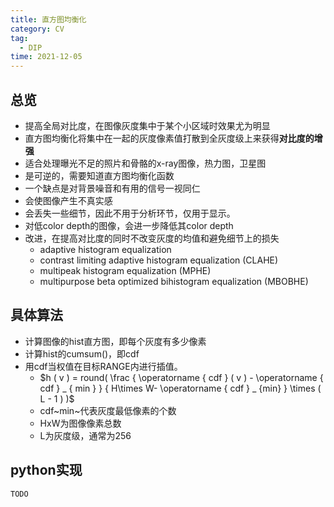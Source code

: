 ```yaml
---
title: 直方图均衡化
category: CV
tag:
  - DIP
time: 2021-12-05
---
```


## 总览
- 提高全局对比度，在图像灰度集中于某个小区域时效果尤为明显
- 直方图均衡化将集中在一起的灰度像素值打散到全灰度级上来获得**对比度的增强**
- 适合处理曝光不足的照片和骨骼的x-ray图像，热力图，卫星图
- 是可逆的，需要知道直方图均衡化函数
- 一个缺点是对背景噪音和有用的信号一视同仁
- 会使图像产生不真实感
- 会丢失一些细节，因此不用于分析环节，仅用于显示。
- 对低color depth的图像，会进一步降低其color depth
- 改进，在提高对比度的同时不改变灰度的均值和避免细节上的损失
    - adaptive histogram equalization
    - contrast limiting adaptive histogram equalization (CLAHE)
    - multipeak histogram equalization (MPHE)
    - multipurpose beta optimized bihistogram equalization (MBOBHE)

## 具体算法
- 计算图像的hist直方图，即每个灰度有多少像素
- 计算hist的cumsum()，即cdf
- 用cdf当权值在目标RANGE内进行插值。
  - $h ( v ) = round( \frac { \operatorname { cdf } ( v ) - \operatorname { cdf } _ { min } } { H\times W- \operatorname { cdf } _ {min} } \times ( L - 1 ) )$
  - cdf~min~代表灰度最低像素的个数
  - HxW为图像像素总数
  - L为灰度级，通常为256

## python实现

```python
TODO
```
